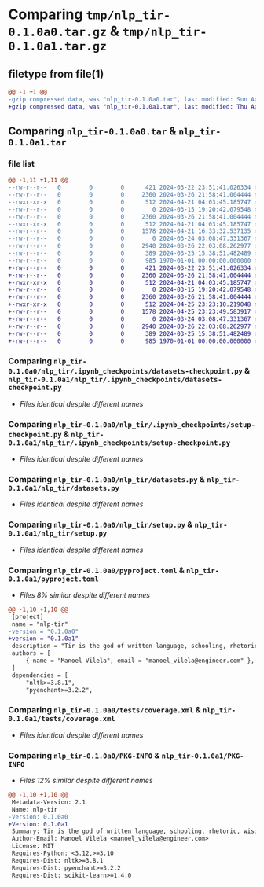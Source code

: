 # Comparing `tmp/nlp_tir-0.1.0a0.tar.gz` & `tmp/nlp_tir-0.1.0a1.tar.gz`

## filetype from file(1)

```diff
@@ -1 +1 @@
-gzip compressed data, was "nlp_tir-0.1.0a0.tar", last modified: Sun Apr 21 16:33:32 2024, max compression
+gzip compressed data, was "nlp_tir-0.1.0a1.tar", last modified: Thu Apr 25 23:23:49 2024, max compression
```

## Comparing `nlp_tir-0.1.0a0.tar` & `nlp_tir-0.1.0a1.tar`

### file list

```diff
@@ -1,11 +1,11 @@
--rw-r--r--   0        0        0      421 2024-03-22 23:51:41.026334 nlp_tir-0.1.0a0/README.md
--rw-r--r--   0        0        0     2360 2024-03-26 21:58:41.004444 nlp_tir-0.1.0a0/nlp_tir/.ipynb_checkpoints/datasets-checkpoint.py
--rwxr-xr-x   0        0        0      512 2024-04-21 04:03:45.185747 nlp_tir-0.1.0a0/nlp_tir/.ipynb_checkpoints/setup-checkpoint.py
--rw-r--r--   0        0        0        0 2024-03-15 19:20:42.079548 nlp_tir-0.1.0a0/nlp_tir/__init__.py
--rw-r--r--   0        0        0     2360 2024-03-26 21:58:41.004444 nlp_tir-0.1.0a0/nlp_tir/datasets.py
--rwxr-xr-x   0        0        0      512 2024-04-21 04:03:45.185747 nlp_tir-0.1.0a0/nlp_tir/setup.py
--rw-r--r--   0        0        0     1578 2024-04-21 16:33:32.537135 nlp_tir-0.1.0a0/pyproject.toml
--rw-r--r--   0        0        0        0 2024-03-24 03:08:47.331367 nlp_tir-0.1.0a0/tests/__init__.py
--rw-r--r--   0        0        0     2940 2024-03-26 22:03:08.262977 nlp_tir-0.1.0a0/tests/coverage.xml
--rw-r--r--   0        0        0      389 2024-03-25 15:38:51.482489 nlp_tir-0.1.0a0/tests/test_datasets.py
--rw-r--r--   0        0        0      985 1970-01-01 00:00:00.000000 nlp_tir-0.1.0a0/PKG-INFO
+-rw-r--r--   0        0        0      421 2024-03-22 23:51:41.026334 nlp_tir-0.1.0a1/README.md
+-rw-r--r--   0        0        0     2360 2024-03-26 21:58:41.004444 nlp_tir-0.1.0a1/nlp_tir/.ipynb_checkpoints/datasets-checkpoint.py
+-rwxr-xr-x   0        0        0      512 2024-04-21 04:03:45.185747 nlp_tir-0.1.0a1/nlp_tir/.ipynb_checkpoints/setup-checkpoint.py
+-rw-r--r--   0        0        0        0 2024-03-15 19:20:42.079548 nlp_tir-0.1.0a1/nlp_tir/__init__.py
+-rw-r--r--   0        0        0     2360 2024-03-26 21:58:41.004444 nlp_tir-0.1.0a1/nlp_tir/datasets.py
+-rwxr-xr-x   0        0        0      512 2024-04-25 23:23:10.219048 nlp_tir-0.1.0a1/nlp_tir/setup.py
+-rw-r--r--   0        0        0     1578 2024-04-25 23:23:49.583917 nlp_tir-0.1.0a1/pyproject.toml
+-rw-r--r--   0        0        0        0 2024-03-24 03:08:47.331367 nlp_tir-0.1.0a1/tests/__init__.py
+-rw-r--r--   0        0        0     2940 2024-03-26 22:03:08.262977 nlp_tir-0.1.0a1/tests/coverage.xml
+-rw-r--r--   0        0        0      389 2024-03-25 15:38:51.482489 nlp_tir-0.1.0a1/tests/test_datasets.py
+-rw-r--r--   0        0        0      985 1970-01-01 00:00:00.000000 nlp_tir-0.1.0a1/PKG-INFO
```

### Comparing `nlp_tir-0.1.0a0/nlp_tir/.ipynb_checkpoints/datasets-checkpoint.py` & `nlp_tir-0.1.0a1/nlp_tir/.ipynb_checkpoints/datasets-checkpoint.py`

 * *Files identical despite different names*

### Comparing `nlp_tir-0.1.0a0/nlp_tir/.ipynb_checkpoints/setup-checkpoint.py` & `nlp_tir-0.1.0a1/nlp_tir/.ipynb_checkpoints/setup-checkpoint.py`

 * *Files identical despite different names*

### Comparing `nlp_tir-0.1.0a0/nlp_tir/datasets.py` & `nlp_tir-0.1.0a1/nlp_tir/datasets.py`

 * *Files identical despite different names*

### Comparing `nlp_tir-0.1.0a0/nlp_tir/setup.py` & `nlp_tir-0.1.0a1/nlp_tir/setup.py`

 * *Files identical despite different names*

### Comparing `nlp_tir-0.1.0a0/pyproject.toml` & `nlp_tir-0.1.0a1/pyproject.toml`

 * *Files 8% similar despite different names*

```diff
@@ -1,10 +1,10 @@
 [project]
 name = "nlp-tir"
-version = "0.1.0a0"
+version = "0.1.0a1"
 description = "Tir is the god of written language, schooling, rhetoric, wisdom, and the arts in Armenian mythology."
 authors = [
     { name = "Manoel Vilela", email = "manoel_vilela@engineer.com" },
 ]
 dependencies = [
     "nltk>=3.8.1",
     "pyenchant>=3.2.2",
```

### Comparing `nlp_tir-0.1.0a0/tests/coverage.xml` & `nlp_tir-0.1.0a1/tests/coverage.xml`

 * *Files identical despite different names*

### Comparing `nlp_tir-0.1.0a0/PKG-INFO` & `nlp_tir-0.1.0a1/PKG-INFO`

 * *Files 12% similar despite different names*

```diff
@@ -1,10 +1,10 @@
 Metadata-Version: 2.1
 Name: nlp-tir
-Version: 0.1.0a0
+Version: 0.1.0a1
 Summary: Tir is the god of written language, schooling, rhetoric, wisdom, and the arts in Armenian mythology.
 Author-Email: Manoel Vilela <manoel_vilela@engineer.com>
 License: MIT
 Requires-Python: <3.12,>=3.10
 Requires-Dist: nltk>=3.8.1
 Requires-Dist: pyenchant>=3.2.2
 Requires-Dist: scikit-learn>=1.4.0
```

